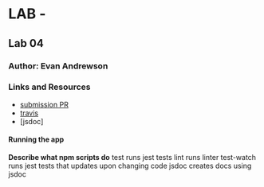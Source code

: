 # LAB - 

## Lab 04

### Author: Evan Andrewson

### Links and Resources
* [submission PR](https://github.com/evanandrewson-401-advanced-javascript/lab-03/pull/1)
* [travis](https://travis-ci.com/evanandrewson-401-advanced-javascript/lab-03)
* [jsdoc]

#### Running the app

**Describe what npm scripts do**
test
    runs jest tests
lint
    runs linter
test-watch
    runs jest tests that updates upon changing code
jsdoc
    creates docs using jsdoc